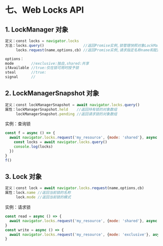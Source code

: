 # 七、Web Locks API

## 1. LockManager 对象

```javascript
定义：const locks = navigator.locks
方法：locks.query()                  //返回Promise实例,锁管理快照对象LockManagerSnapshot
     locks.request(name,options,cb) //返回Promise实例,请求指定名称name和配置options的锁

options：
mode        //exclusive:独自,shared:共享
ifAvailable //true:仅在锁可用时授予锁
steal       //true:
signal      //
```

## 2. LockManagerSnapshot 对象

```javascript
定义：const lockManagerSnapshot = await navigator.locks.query()
属性：lockManagerSnapshot.held    //返回持有锁的对象数组
     lockManagerSnapshot.pending //返回请求锁的对象数组
```

实例：查询锁

```javascript
const f = async () => {
  await navigator.locks.request('my_resource', {mode: 'shared'}, async lock => {
    const locks = await navigator.locks.query()
    console.log(locks)
  })
}
f()
```

## 3. Lock 对象

```javascript
定义：const lock = await navigator.locks.request(name,options,cb)
属性：lock.name //返回当前锁的名称
     lock.mode //返回当前锁的模式
```

实例：请求锁

```javascript
const read = async () => {
  await navigator.locks.request('my_resource', {mode: 'shared'}, async lock => console.log(lock))
}
const write = async () => {
  await navigator.locks.request('my_resource', {mode: 'exclusive'}, async lock => console.log(lock))
}
```
